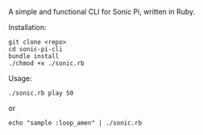 A simple and functional CLI for Sonic Pi, written in Ruby.

Installation:

    git clone <repo>
    cd sonic-pi-cli
    bundle install
    ./chmod +x ./sonic.rb

Usage:

    ./sonic.rb play 50
    
or
    
    echo "sample :loop_amen" | ./sonic.rb
